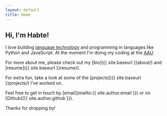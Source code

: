 ```yaml
---
layout: default
title: Home
---
```


## Hi, I'm Habte!

I love building [language technology](https://en.wikipedia.org/wiki/Language_technology) and programming in languages like Python and JavaScript. At the moment I'm doing my coding at the [AAU](http://www.aau.edu.et/).

For more about me, please check out my [bio]({{ site.baseurl }}about/) and [resume]({{ site.baseurl }}resume/).

For extra fun, take a look at some of the [projects]({{ site.baseurl }}projects/) I've worked on.

Feel free to get in touch by [email](mailto:{{ site.author.email }}) or on [Github]({{ site.author.github }}).

Thanks for dropping by!
